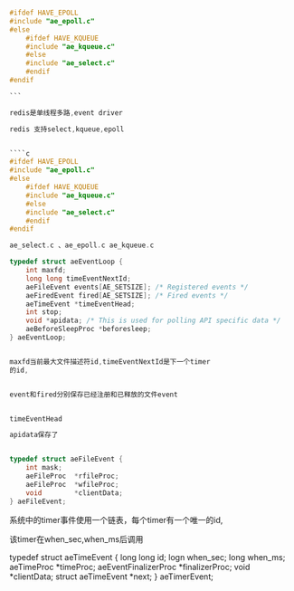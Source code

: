 ````c

#ifdef HAVE_EPOLL
#include "ae_epoll.c"
#else
    #ifdef HAVE_KQUEUE
    #include "ae_kqueue.c"
    #else
    #include "ae_select.c"
    #endif
#endif

```

redis是单线程多路,event driver

redis 支持select,kqueue,epoll


````c
#ifdef HAVE_EPOLL
#include "ae_epoll.c"
#else
    #ifdef HAVE_KQUEUE
    #include "ae_kqueue.c"
    #else
    #include "ae_select.c"
    #endif
#endif
````

````c
ae_select.c 、ae_epoll.c ae_kqueue.c

typedef struct aeEventLoop {
    int maxfd;
    long long timeEventNextId;
    aeFileEvent events[AE_SETSIZE]; /* Registered events */
    aeFiredEvent fired[AE_SETSIZE]; /* Fired events */
    aeTimeEvent *timeEventHead;
    int stop;
    void *apidata; /* This is used for polling API specific data */
    aeBeforeSleepProc *beforesleep;
} aeEventLoop;

````
````c

maxfd当前最大文件描述符id,timeEventNextId是下一个timer
的id,


event和fired分别保存已经注册和已释放的文件event


timeEventHead

apidata保存了


typedef struct aeFileEvent {
    int mask; 
    aeFileProc  *rfileProc;
    aeFileProc  *wfileProc;
    void        *clientData;
} aeFileEvent;

````


系统中的timer事件使用一个链表，每个timer有一个唯一的id,

该timer在when_sec,when_ms后调用



typedef struct aeTimeEvent {
   long long id;
   logn when_sec;
   long when_ms;
   aeTimeProc *timeProc;
   aeEventFinalizerProc  *finalizerProc;
   void *clientData;
   struct aeTimeEvent   *next;
} aeTimerEvent;
